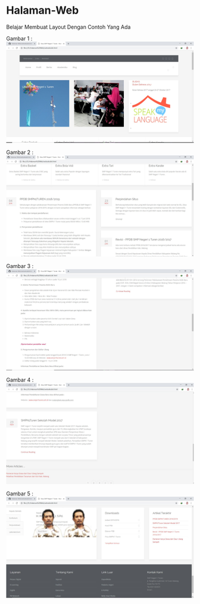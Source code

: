 # Halaman-Web
Belajar Membuat Layout Dengan Contoh Yang Ada

Gambar 1 :
![alt text](https://github.com/Dhimas46/Halaman-Web/blob/master/Gambar%201.JPG)

Gambar 2 :
![alt text](https://github.com/Dhimas46/Halaman-Web/blob/master/Gambar%202.JPG)

Gambar 3 :
![alt text](https://github.com/Dhimas46/Halaman-Web/blob/master/Gambar%203.JPG)

Gambar 4 :
![alt text](https://github.com/Dhimas46/Halaman-Web/blob/master/gambar%204.JPG)

Gambar 5 :
![alt text](https://github.com/Dhimas46/Halaman-Web/blob/master/Gambar%205.JPG)

